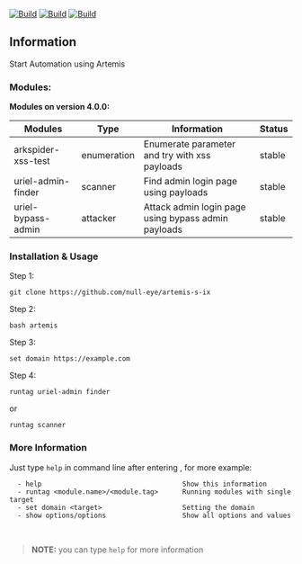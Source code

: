
[![Build](https://img.shields.io/badge/Artemiz%20-Series%20IX%20-orange?style=for-the-badge&logo=github)]()
[![Build](https://img.shields.io/badge/null%20eye%20-black?style=flat-square&label=author&logo=github)]()
 [![Build](https://img.shields.io/badge/version-4.0.0%20-success?style=flat&logo)]()

<h2>Information</h2>
Start Automation using Artemis<br>

<h3>Modules:</h3>

**Modules on version 4.0.0:**

| Modules           | Type    | Information                                       |Status  |
|  ---------------- | ------  |---------------------------------------------------|--------|
| arkspider-xss-test   |enumeration|Enumerate parameter and try with xss payloads      |stable  |
| uriel-admin-finder| scanner |Find admin login page using payloads               |stable  |
| uriel-bypass-admin | attacker|Attack admin login page using bypass admin payloads|stable  |

<h3>Installation & Usage</h3>

Step 1:

```
git clone https://github.com/null-eye/artemis-s-ix
```

Step 2:

```
bash artemis
```

Step 3:
```
set domain https://example.com
```

Step 4:
```
runtag uriel-admin finder
```
or
```
runtag scanner
```

<h3>More Information</h3>


Just type ` help ` in command line after entering , for more example:

```
  - help                                   Show this information
  - runtag <module.name>/<module.tag>      Running modules with single target
  - set domain <target>                    Setting the domain
  - show options/options                   Show all options and values
```


<br>

> **NOTE:** you can type `help` for more information




